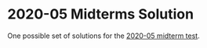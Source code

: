 # 2020-05 Midterms Solution

One possible set of solutions for the [2020-05 midterm test](https://github.com/abbreviatedman/2020-05-midterms).
